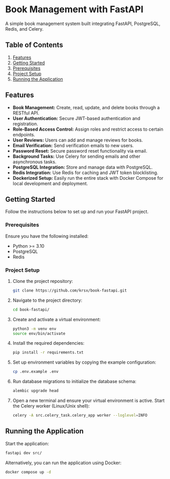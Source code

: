 # Book Management with FastAPI

A simple book management system built integrating FastAPI, PostgreSQL, Redis, and Celery.

## Table of Contents

1. [Features](#features)
2. [Getting Started](#getting-started)
3. [Prerequisites](#prerequisites)
4. [Project Setup](#project-setup)
5. [Running the Application](#running-the-application)

## Features

- **Book Management:** Create, read, update, and delete books through a RESTful API.
- **User Authentication:** Secure JWT-based authentication and registration.
- **Role-Based Access Control:** Assign roles and restrict access to certain endpoints.
- **User Reviews:** Users can add and manage reviews for books.
- **Email Verification:** Send verification emails to new users.
- **Password Reset:** Secure password reset functionality via email.
- **Background Tasks:** Use Celery for sending emails and other asynchronous tasks.
- **PostgreSQL Integration:** Store and manage data with PostgreSQL.
- **Redis Integration:** Use Redis for caching and JWT token blocklisting.
- **Dockerized Setup:** Easily run the entire stack with Docker Compose for local development and deployment.

## Getting Started

Follow the instructions below to set up and run your FastAPI project.

### Prerequisites

Ensure you have the following installed:

- Python >= 3.10
- PostgreSQL
- Redis

### Project Setup

1. Clone the project repository:
   ```bash
   git clone https://github.com/krsx/book-fastapi.git
   ```
2. Navigate to the project directory:

   ```bash
   cd book-fastapi/
   ```

3. Create and activate a virtual environment:

   ```bash
   python3 -m venv env
   source env/bin/activate
   ```

4. Install the required dependencies:

   ```bash
   pip install -r requirements.txt
   ```

5. Set up environment variables by copying the example configuration:

   ```bash
   cp .env.example .env
   ```

6. Run database migrations to initialize the database schema:

   ```bash
   alembic upgrade head
   ```

7. Open a new terminal and ensure your virtual environment is active. Start the Celery worker (Linux/Unix shell):
   ```bash
   celery -A src.celery_task.celery_app worker --loglevel=INFO
   ```

## Running the Application

Start the application:

```bash
fastapi dev src/
```

Alternatively, you can run the application using Docker:

```bash
docker compose up -d
```
